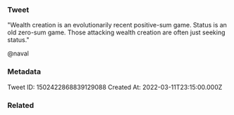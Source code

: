 ### Tweet
"Wealth creation is an evolutionarily recent positive-sum game. Status is an old zero-sum game. Those attacking wealth creation are often just seeking status." 

@naval

### Metadata
Tweet ID: 1502422868839129088
Created At: 2022-03-11T23:15:00.000Z

### Related

